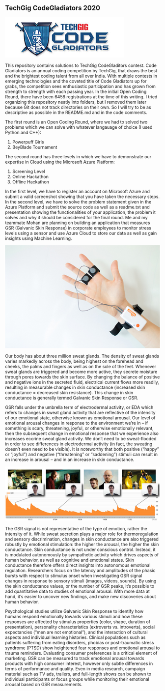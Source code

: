 ## TechGig CodeGladiators 2020

![alt text](./images/techgig.jpeg)

This repository contains solutions to TechGig CodeGladitors contest. Code Gladiators is an annual coding competition by TechGig, that draws the best and the brightest coding talent from all over India. With multiple contests in emerging technologies and the coveted title of Code Gladiators up for grabs, the competition sees enthusiastic participation and has grown from strength to strength with each passing year. In the initial Open Coding Round, there have been 6458 registrations at the time of this writing.
I tried organizing this repository neatly into folders, but I removed them later because Git does not track directories on their own. So I will try to be as descriptive as possible in the README.md and in the code comments.

The first round is an Open Coding Round, where we had to solved two problems which we can solve with whatever langauage of choice (I used Python and C++):

1. Powerpuff Girls 
2. BeyBlade Tournament

The second round has three levels in which we have to demonstrate our expertise in Cloud using the Microsoft Azure Platform:

1. Screening Level
2. Online Hackathon
3. Offline Hackathon

In the first level, we have to register an account on Microsoft Azure and submit a valid screenshot showing that you have taken the necessary steps. In the second level, we have to solve the problem statement given in the Azure Platform and submit the source code as well as a readme.txt and presentation showing the functionalities of your application, the problem it solves and why it should be considered for the final round. Me and my teammate Mohan are planning on building an application that measures GSR (Galvanic Skin Response) in corporate employees to monitor stress levels using a sensor and use Azure Cloud to store our data as well as gain insights using Machine Learning.

![alt text](./images/GSR-electrode-locations.jpg)

Our body has about three million sweat glands. The density of sweat glands varies markedly across the body, being highest on the forehead and cheeks, the palms and fingers as well as on the sole of the feet.
Whenever sweat glands are triggered and become more active, they secrete moisture through pores towards the skin surface. By changing the balance of positive and negative ions in the secreted fluid, electrical current flows more readily, resulting in measurable changes in skin conductance (increased skin conductance = decreased skin resistance). This change in skin conductance is generally termed Galvanic Skin Response or GSR.

GSR falls under the umbrella term of electrodermal activity, or EDA which refers to changes in sweat gland activity that are reflective of the intensity of our emotional state, otherwise known as emotional arousal. Our level of emotional arousal changes in response to the environment we’re in – if something is scary, threatening, joyful, or otherwise emotionally relevant, then the subsequent change in emotional response that we experience also increases eccrine sweat gland activity. We don‘t need to be sweat-flooded in order to see differences in electrodermal activity (in fact, the sweating doesn’t even need to be visible). It is noteworthy that both positive (“happy” or “joyful”) and negative (“threatening” or “saddening”) stimuli can result in an increase in arousal – and in an increase in skin conductance. 

![alt text](./images/GSR-response.jpg)

The GSR signal is not representative of the type of emotion, rather the intensity of it. While sweat secretion plays a major role for thermoregulation and sensory discrimination, changes in skin conductance are also triggered robustly by emotional stimulation: the higher the arousal, the higher the skin conductance. Skin conductance is not under conscious control. Instead, it is modulated autonomously by sympathetic activity which drives aspects of human behavior, as well as cognitive and emotional states. Skin conductance therefore offers direct insights into autonomous emotional regulation. Researchers focus on the latency and amplitudes of the phasic bursts with respect to stimulus onset when investigating GSR signal changes in response to sensory stimuli (images, videos, sounds). By using the skin conductance values, or the number of GSR peaks, it’s possible to add quantitative data to studies of emotional arousal. With more data at hand, it’s easier to uncover new findings, and make new discoveries about human behavior.

Psychological studies utilize Galvanic Skin Response to identify how humans respond emotionally towards various stimuli and how these responses are affected by stimulus properties (color, shape, duration of presentation), personality characteristics (extroverts vs. introverts), social expectancies (“men are not emotional”), and the interaction of cultural aspects and individual learning histories. Clinical populations such as patients suffering from eating disorders, phobias or post-traumatic stress syndrome (PTSD) show heightened fear responses and emotional arousal to trauma reminders. Evaluating consumer preferences is a critical element of marketing. GSR can be measured to track emotional arousal towards products with high consumer interest, however only subtle differences in terms of performance and quality. Even in media research, campaign material such as TV ads, trailers, and full-length shows can be shown to individual participants or focus groups while monitoring their emotional arousal based on GSR measurements.
